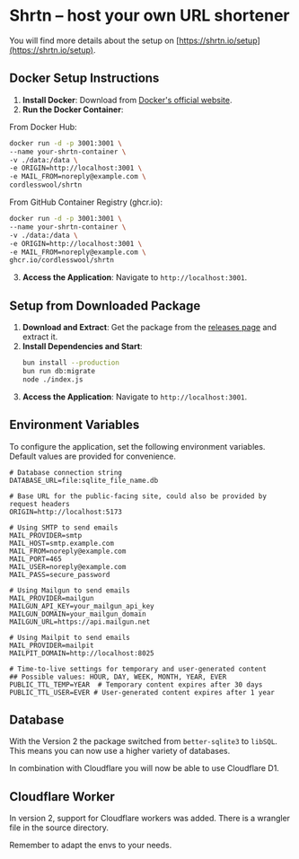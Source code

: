 # Shrtn – host your own URL shortener

You will find more details about the setup on [https://shrtn.io/setup](https://shrtn.io/setup).

## Docker Setup Instructions

1. **Install Docker**: Download from [Docker's official website](https://www.docker.com/products/docker-desktop).
2. **Run the Docker Container**:

From Docker Hub:

```bash
docker run -d -p 3001:3001 \
--name your-shrtn-container \
-v ./data:/data \
-e ORIGIN=http://localhost:3001 \
-e MAIL_FROM=noreply@example.com \
cordlesswool/shrtn
```

From GitHub Container Registry (ghcr.io):

```bash
docker run -d -p 3001:3001 \
--name your-shrtn-container \
-v ./data:/data \
-e ORIGIN=http://localhost:3001 \
-e MAIL_FROM=noreply@example.com \
ghcr.io/cordlesswool/shrtn
```

3. **Access the Application**: Navigate to `http://localhost:3001`.

## Setup from Downloaded Package

1. **Download and Extract**: Get the package from the [releases page](https://github.com/CordlessWool/shrtn/releases) and extract it.
2. **Install Dependencies and Start**:
   ```bash
   bun install --production
   bun run db:migrate
   node ./index.js
   ```
3. **Access the Application**: Navigate to `http://localhost:3001`.

## Environment Variables

To configure the application, set the following environment variables. Default values are provided for convenience.

```
# Database connection string
DATABASE_URL=file:sqlite_file_name.db

# Base URL for the public-facing site, could also be provided by request headers
ORIGIN=http://localhost:5173

# Using SMTP to send emails
MAIL_PROVIDER=smtp
MAIL_HOST=smtp.example.com
MAIL_FROM=noreply@example.com
MAIL_PORT=465
MAIL_USER=noreply@example.com
MAIL_PASS=secure_password

# Using Mailgun to send emails
MAIL_PROVIDER=mailgun
MAILGUN_API_KEY=your_mailgun_api_key
MAILGUN_DOMAIN=your_mailgun_domain
MAILGUN_URL=https://api.mailgun.net

# Using Mailpit to send emails
MAIL_PROVIDER=mailpit
MAILPIT_DOMAIN=http://localhost:8025

# Time-to-live settings for temporary and user-generated content
## Possible values: HOUR, DAY, WEEK, MONTH, YEAR, EVER
PUBLIC_TTL_TEMP=YEAR  # Temporary content expires after 30 days
PUBLIC_TTL_USER=EVER # User-generated content expires after 1 year
```

## Database

With the Version 2 the package switched from `better-sqlite3` to `libSQL`. This means you can now use a higher variety of databases.

In combination with Cloudflare you will now be able to use Cloudflare D1.

## Cloudflare Worker

In version 2, support for Cloudflare workers was added. There is a wrangler file in the source directory.

Remember to adapt the envs to your needs.
